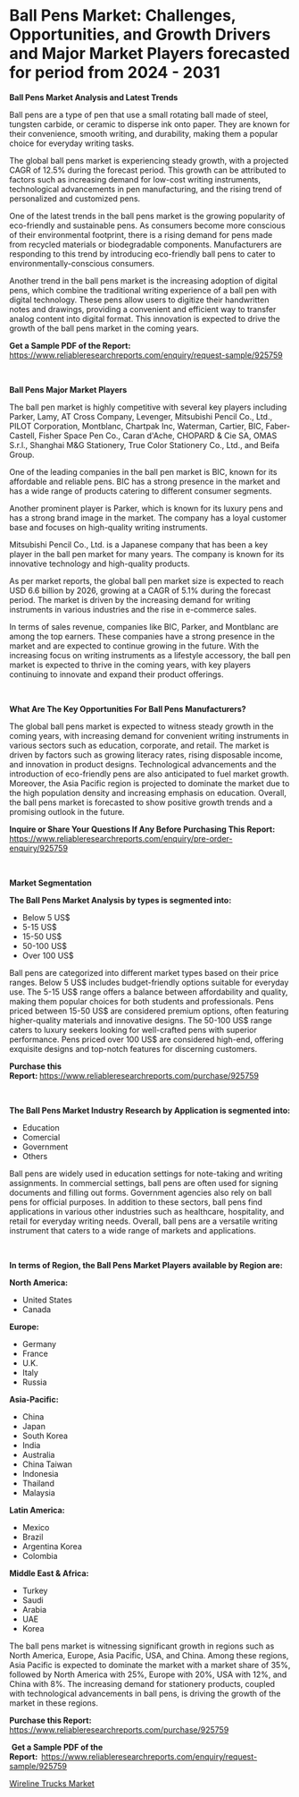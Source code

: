 <p><h1>Ball Pens Market: Challenges, Opportunities, and Growth Drivers and Major Market Players forecasted for period from 2024 - 2031</h1></p><p><strong>Ball Pens Market Analysis and Latest Trends</strong></p>
<p><p>Ball pens are a type of pen that use a small rotating ball made of steel, tungsten carbide, or ceramic to disperse ink onto paper. They are known for their convenience, smooth writing, and durability, making them a popular choice for everyday writing tasks.</p><p>The global ball pens market is experiencing steady growth, with a projected CAGR of 12.5% during the forecast period. This growth can be attributed to factors such as increasing demand for low-cost writing instruments, technological advancements in pen manufacturing, and the rising trend of personalized and customized pens.</p><p>One of the latest trends in the ball pens market is the growing popularity of eco-friendly and sustainable pens. As consumers become more conscious of their environmental footprint, there is a rising demand for pens made from recycled materials or biodegradable components. Manufacturers are responding to this trend by introducing eco-friendly ball pens to cater to environmentally-conscious consumers.</p><p>Another trend in the ball pens market is the increasing adoption of digital pens, which combine the traditional writing experience of a ball pen with digital technology. These pens allow users to digitize their handwritten notes and drawings, providing a convenient and efficient way to transfer analog content into digital format. This innovation is expected to drive the growth of the ball pens market in the coming years.</p></p>
<p><strong>Get a Sample PDF of the Report:&nbsp;</strong> <a href="https://www.reliableresearchreports.com/enquiry/request-sample/925759">https://www.reliableresearchreports.com/enquiry/request-sample/925759</a></p>
<p>&nbsp;</p>
<p><strong>Ball Pens Major Market Players</strong></p>
<p><p>The ball pen market is highly competitive with several key players including Parker, Lamy, AT Cross Company, Levenger, Mitsubishi Pencil Co., Ltd., PILOT Corporation, Montblanc, Chartpak Inc, Waterman, Cartier, BIC, Faber-Castell, Fisher Space Pen Co., Caran d'Ache, CHOPARD & Cie SA, OMAS S.r.l., Shanghai M&G Stationery, True Color Stationery Co., Ltd., and Beifa Group.</p><p>One of the leading companies in the ball pen market is BIC, known for its affordable and reliable pens. BIC has a strong presence in the market and has a wide range of products catering to different consumer segments.</p><p>Another prominent player is Parker, which is known for its luxury pens and has a strong brand image in the market. The company has a loyal customer base and focuses on high-quality writing instruments.</p><p>Mitsubishi Pencil Co., Ltd. is a Japanese company that has been a key player in the ball pen market for many years. The company is known for its innovative technology and high-quality products.</p><p>As per market reports, the global ball pen market size is expected to reach USD 6.6 billion by 2026, growing at a CAGR of 5.1% during the forecast period. The market is driven by the increasing demand for writing instruments in various industries and the rise in e-commerce sales.</p><p>In terms of sales revenue, companies like BIC, Parker, and Montblanc are among the top earners. These companies have a strong presence in the market and are expected to continue growing in the future. With the increasing focus on writing instruments as a lifestyle accessory, the ball pen market is expected to thrive in the coming years, with key players continuing to innovate and expand their product offerings.</p></p>
<p>&nbsp;</p>
<p><strong>What Are The Key Opportunities For Ball Pens Manufacturers?</strong></p>
<p><p>The global ball pens market is expected to witness steady growth in the coming years, with increasing demand for convenient writing instruments in various sectors such as education, corporate, and retail. The market is driven by factors such as growing literacy rates, rising disposable income, and innovation in product designs. Technological advancements and the introduction of eco-friendly pens are also anticipated to fuel market growth. Moreover, the Asia Pacific region is projected to dominate the market due to the high population density and increasing emphasis on education. Overall, the ball pens market is forecasted to show positive growth trends and a promising outlook in the future.</p></p>
<p><strong>Inquire or Share Your Questions If Any Before Purchasing This Report:</strong> <a href="https://www.reliableresearchreports.com/enquiry/pre-order-enquiry/925759">https://www.reliableresearchreports.com/enquiry/pre-order-enquiry/925759</a></p>
<p>&nbsp;</p>
<p><strong>Market Segmentation</strong></p>
<p><strong>The Ball Pens Market Analysis by types is segmented into:</strong></p>
<p><ul><li>Below 5 US$</li><li>5-15 US$</li><li>15-50 US$</li><li>50-100 US$</li><li>Over 100 US$</li></ul></p>
<p><p>Ball pens are categorized into different market types based on their price ranges. Below 5 US$ includes budget-friendly options suitable for everyday use. The 5-15 US$ range offers a balance between affordability and quality, making them popular choices for both students and professionals. Pens priced between 15-50 US$ are considered premium options, often featuring higher-quality materials and innovative designs. The 50-100 US$ range caters to luxury seekers looking for well-crafted pens with superior performance. Pens priced over 100 US$ are considered high-end, offering exquisite designs and top-notch features for discerning customers.</p></p>
<p><strong>Purchase this Report:&nbsp;</strong><a href="https://www.reliableresearchreports.com/purchase/925759">https://www.reliableresearchreports.com/purchase/925759</a></p>
<p>&nbsp;</p>
<p><strong>The Ball Pens Market Industry Research by Application is segmented into:</strong></p>
<p><ul><li>Education</li><li>Comercial</li><li>Government</li><li>Others</li></ul></p>
<p><p>Ball pens are widely used in education settings for note-taking and writing assignments. In commercial settings, ball pens are often used for signing documents and filling out forms. Government agencies also rely on ball pens for official purposes. In addition to these sectors, ball pens find applications in various other industries such as healthcare, hospitality, and retail for everyday writing needs. Overall, ball pens are a versatile writing instrument that caters to a wide range of markets and applications.</p></p>
<p>&nbsp;</p>
<p><strong>In terms of Region, the Ball Pens Market Players available by Region are:</strong></p>
<p>
    <p> <strong> North America: </strong>
        <ul>
            <li>United States</li>
            <li>Canada</li>
        </ul>
        </p> 
    <p> <strong> Europe: </strong>
        <ul>
            <li>Germany</li>
            <li>France</li>
            <li>U.K.</li>
            <li>Italy</li>
            <li>Russia</li>
        </ul>
        </p> 
    <p> <strong> Asia-Pacific: </strong>
        <ul>
            <li>China</li>
            <li>Japan</li>
            <li>South Korea</li>
            <li>India</li>
            <li>Australia</li>
            <li>China Taiwan</li>
            <li>Indonesia</li>
            <li>Thailand</li>
            <li>Malaysia</li>
        </ul>
        </p> 
    <p> <strong> Latin America: </strong>
        <ul>
            <li>Mexico</li>
            <li>Brazil</li>
            <li>Argentina Korea</li>
            <li>Colombia</li>
        </ul>
        </p> 
    <p> <strong> Middle East & Africa: </strong>
        <ul>
            <li>Turkey</li>
            <li>Saudi</li>
            <li>Arabia</li>
            <li>UAE</li>
            <li>Korea</li>
        </ul>
    </p>
    </p>
<p><p>The ball pens market is witnessing significant growth in regions such as North America, Europe, Asia Pacific, USA, and China. Among these regions, Asia Pacific is expected to dominate the market with a market share of 35%, followed by North America with 25%, Europe with 20%, USA with 12%, and China with 8%. The increasing demand for stationery products, coupled with technological advancements in ball pens, is driving the growth of the market in these regions.</p></p>
<p><strong>Purchase this Report: </strong><a href="https://www.reliableresearchreports.com/purchase/925759">https://www.reliableresearchreports.com/purchase/925759</a></p>
<p>&nbsp;<strong>Get a Sample PDF of the Report:&nbsp;&nbsp;</strong><a href="https://www.reliableresearchreports.com/enquiry/request-sample/925759">https://www.reliableresearchreports.com/enquiry/request-sample/925759</a></p>
<p><strong></strong></p>
<p><p><a href="https://meowing-canidae-761.notion.site/Wireline-Trucks-Market-Challenges-Opportunities-and-Growth-Drivers-and-Major-Market-Players-forec-9a73f6f22b754b64be88dfa9b7904dd7">Wireline Trucks Market</a></p></p>